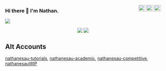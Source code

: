 <a href="https://nathanesau.github.io" target="_blank" rel="nofollow"><img align="right" alt="Nathan's Site" width="22px" src="https://cdn.jsdelivr.net/npm/simple-icons@v3/icons/aboutdotme.svg" /></a>
<a href="https://twitter.com/nathanesau" target="_blank" rel="nofollow"><img align="right" alt="Nathan's Twitter" width="22px" src="https://cdn.jsdelivr.net/npm/simple-icons@v3/icons/twitter.svg" /></a>
<a href="https://www.linkedin.com/in/nathanesau/" target="_blank" rel="nofollow"><img align="right" alt="Nathan's Linkedin" width="22px" src="https://cdn.jsdelivr.net/npm/simple-icons@v3/icons/linkedin.svg" /></a>

### Hi there 👋 I'm Nathan.

![](https://komarev.com/ghpvc/?username=nathanesau)

<p align="center">
  <img src ="https://github-readme-stats.vercel.app/api?username=nathanesau&show_icons=true&count_private=true&include_all_commits=true&hide_border=true&hide=issues,contribs">
  <img src ="https://github-readme-stats.vercel.app/api/top-langs/?username=nathanesau&layout=compact&hide_border=true&langs_count=10&hide=html,css,tex">
</p>

## Alt Accounts

[nathanesau-tutorials](https://github.com/nathanesau-tutorials), [nathanesau-academic](https://github.com/nathanesau-academic), [nathanesau-competitive](https://github.com/nathanesau-competitive), [nathanesauWIP](https://github.com/nathanesauWIP)

<!--
**nathanesau/nathanesau** is a ✨ _special_ ✨ repository because its `README.md` (this file) appears on your GitHub profile.

Here are some ideas to get you started:

- 🔭 I’m currently working on ...
- 🌱 I’m currently learning ...
- 👯 I’m looking to collaborate on ...
- 🤔 I’m looking for help with ...
- 💬 Ask me about ...
- 📫 How to reach me: ...
- 😄 Pronouns: ...
- ⚡ Fun fact: ...
-->
